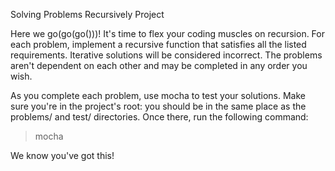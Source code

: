 Solving Problems Recursively Project

Here we go(go(go()))! It's time to flex your coding muscles on recursion. For each problem, implement a recursive function that satisfies all the listed requirements. Iterative solutions will be considered incorrect. The problems aren't dependent on each other and may be completed in any order you wish.

As you complete each problem, use mocha to test your solutions. Make sure you're in the project's root: you should be in the same place as the problems/ and test/ directories. Once there, run the following command:

> mocha

We know you've got this!

